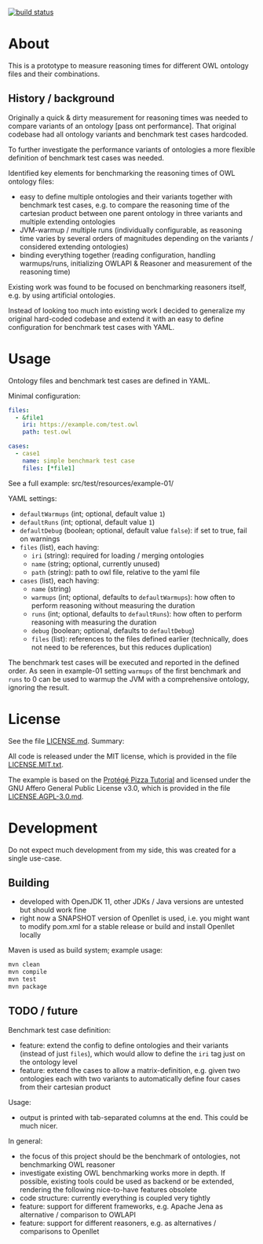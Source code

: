 [![build status](https://travis-ci.com/Locke/owl-performance.svg?branch=main)](https://travis-ci.com/Locke/owl-performance)

# About

This is a prototype to measure reasoning times for different OWL ontology files and their combinations.

## History / background

Originally a quick & dirty measurement for reasoning times was needed to compare variants of an ontology [pass ont performance].
That original codebase had all ontology variants and benchmark test cases hardcoded.

To further investigate the performance variants of ontologies a more flexible definition of benchmark test cases was needed. 

Identified key elements for benchmarking the reasoning times of OWL ontology files:
* easy to define multiple ontologies and their variants together with benchmark test cases, e.g. to compare the reasoning time of the cartesian product between one parent ontology in three variants and multiple extending ontologies
* JVM-warmup / multiple runs (individually configurable, as reasoning time varies by several orders of magnitudes depending on the variants / considered extending ontologies)
* binding everything together (reading configuration, handling warmups/runs, initializing OWLAPI & Reasoner and measurement of the reasoning time)

Existing work was found to be focused on benchmarking reasoners itself, e.g. by using artificial ontologies.

Instead of looking too much into existing work I decided to generalize my original hard-coded codebase
and extend it with an easy to define configuration for benchmark test cases with YAML.


# Usage

Ontology files and benchmark test cases are defined in YAML.

Minimal configuration:

```yaml
files:
  - &file1
    iri: https://example.com/test.owl
    path: test.owl

cases:
  - case1
    name: simple benchmark test case
    files: [*file1]
```

See a full example: src/test/resources/example-01/

YAML settings:
* `defaultWarmups` (int; optional, default value `1`)
* `defaultRuns` (int; optional, default value `1`)
* `defaultDebug` (boolean; optional, default value `false`): if set to true, fail on warnings
* `files` (list), each having:
  * `iri` (string): required for loading / merging ontologies
  * `name` (string; optional, currently unused)
  * `path` (string): path to owl file, relative to the yaml file
* `cases` (list), each having:
  * `name` (string)
  * `warmups` (int; optional, defaults to `defaultWarmups`): how often to perform reasoning without measuring the duration
  * `runs` (int; optional, defaults to `defaultRuns`): how often to perform reasoning with measuring the duration
  * `debug` (boolean; optional, defaults to `defaultDebug`)
  * `files` (list): references to the files defined earlier (technically, does not need to be references, but this reduces duplication)

The benchmark test cases will be executed and reported in the defined order.
As seen in example-01 setting `warmups` of the first benchmark and `runs` to 0 can be used to warmup the JVM with a comprehensive ontology, ignoring the result.

# License

See the file [LICENSE.md](LICENSE.md). Summary:

All code is released under the MIT license, which is provided in the file [LICENSE.MIT.txt](LICENSE.MIT.txt).

The example is based on the [Protégé Pizza Tutorial](https://www.michaeldebellis.com/post/new-protege-pizza-tutorial) and licensed under the GNU Affero General Public License v3.0, which is provided in the file [LICENSE.AGPL-3.0.md](LICENSE.AGPL-3.0.md).

# Development

Do not expect much development from my side, this was created for a single use-case.

## Building

* developed with OpenJDK 11, other JDKs / Java versions are untested but should work fine
* right now a SNAPSHOT version of Openllet is used, i.e. you might want to modify pom.xml for a stable release or build and install Openllet locally

Maven is used as build system; example usage:

```bash
mvn clean
mvn compile
mvn test
mvn package
```

## TODO / future 

Benchmark test case definition:
* feature: extend the config to define ontologies and their variants (instead of just `files`), which would allow to define the `iri` tag just on the ontology level
* feature: extend the cases to allow a matrix-definition, e.g. given two ontologies each with two variants to automatically define four cases from their cartesian product

Usage:
* output is printed with tab-separated columns at the end. This could be much nicer.

In general:
* the focus of this project should be the benchmark of ontologies, not benchmarking OWL reasoner
* investigate existing OWL benchmarking works more in depth. If possible, existing tools could be used as backend or be extended, rendering the following nice-to-have features obsolete
* code structure: currently everything is coupled very tightly 
* feature: support for different frameworks, e.g. Apache Jena as alternative / comparison to OWLAPI
* feature: support for different reasoners, e.g. as alternatives / comparisons to Openllet
